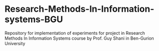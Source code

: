 # Research-Methods-In-Information-systems-BGU
Repository for implementation of experiments for project in Research Methods In Information Systems course by Prof. Guy Shani in Ben-Gurion University
